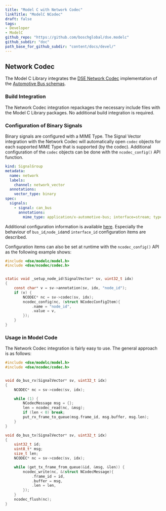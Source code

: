 ```yaml
---
title: "Model C with Network Codec"
linkTitle: "ModelC NCodec"
draft: false
tags:
- Developer
- ModelC
github_repo: "https://github.com/boschglobal/dse.modelc"
github_subdir: "doc"
path_base_for_github_subdir: "content/docs/devel/"
---
```


## Network Codec

The Model C Library integrates the [DSE Network Codec](https://github.com/boschglobal/dse.standards/tree/main/dse/ncodec) implementation of the [Automotive Bus schemas](https://github.com/boschglobal/automotive-bus-schema).


### Build Integration

The Network Codec integration repackages the necessary include files with the Model C Library packages. No additional build integration is required.


### Configuration of Binary Signals

Binary signals are configured with a MIME Type. The Signal Vector integration with the Network Codec will automatically open `codec` objects for each supported MIME Type that is supported (by the codec). Additional configuration of the `codec` objects can be done with the `ncodec_config()` API function.

```yaml
kind: SignalGroup
metadata:
  name: network
  labels:
    channel: network_vector
  annotations:
    vector_type: binary
spec:
  signals:
    - signal: can_bus
      annotations:
        mime_type: application/x-automotive-bus; interface=stream; type=frame; bus=can; schema=fbs; bus_id=1; node_id=2; interface_id=3
```

Additional configuration information is available [here](https://github.com/boschglobal/dse.standards/blob/main/dse/ncodec/libs/automotive-bus/README.md). Especially the behaviour of `bus_id`,`node_id`and `interface_id` configuration items are described.


Configuration items can also be set at runtime with the `ncodec_config()` API as the following example shows:

```c
#include <dse/modelc/model.h>
#include <dse/ncodec/codec.h>


static void _setup_node_id(SignalVector* sv, uint32_t idx)
{
    const char* v = sv->annotation(sv, idx, "node_id");
    if (v) {
        NCODEC* nc = sv->codec(sv, idx);
        ncodec_config(nc, (struct NCodecConfigItem){
            .name = "node_id",
            .value = v,
        });
    }
}
```

### Usage in Model Code

The Network Codec integration is fairly easy to use. The general approach is as follows:

```c
#include <dse/modelc/model.h>
#include <dse/ncodec/codec.h>


void do_bus_rx(SignalVector* sv, uint32_t idx)
{
    NCODEC* nc = sv->codec(sv, idx);

    while (1) {
        NCodecMessage msg = {};
        len = ncodec_read(nc, &msg);
        if (len < 0) break;
        put_rx_frame_to_queue(msg.frame_id, msg.buffer, msg.len);
    }
}

void do_bus_tx(SignalVector* sv, uint32_t idx)
{
    uint32_t id;
    uint8_t* msg;
    size_t len;
    NCODEC* nc = sv->codec(sv, idx);

    while (get_tx_frame_from_queue(&id, &msg, &len)) {
        ncodec_write(nc, &(struct NCodecMessage){
            .frame_id = id,
            .buffer = msg,
            .len = len,
        });
    }
    ncodec_flush(nc);
}

```